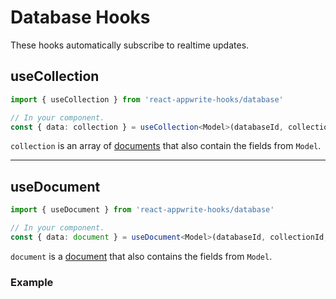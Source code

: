 # Database Hooks

These hooks automatically subscribe to realtime updates.

## useCollection

```typescript
import { useCollection } from 'react-appwrite-hooks/database'

// In your component.
const { data: collection } = useCollection<Model>(databaseId, collectionId)
```

`collection` is an array of [documents](https://appwrite.io/docs/models/document) that also contain the fields from `Model`.

---

## useDocument

```typescript
import { useDocument } from 'react-appwrite-hooks/database'

// In your component.
const { data: document } = useDocument<Model>(databaseId, collectionId, documentId)
```

`document` is a [document](https://appwrite.io/docs/models/document) that also contains the fields from `Model`.

### Example

